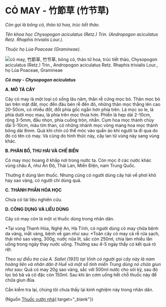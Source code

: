 # CỎ MAY - 竹節草 (竹节草)

*Còn gọi là bông cỏ, thảo tử hoa, trúc tiết thảo.*

*Tên khoa học Chysopogon aciculatus (Retz.) Trin. (Andropogon aciculatus Retz. Rhaphis trivialis Lour.).*

*Thuộc họ Lúa Poaceae (Gramineae).*

![cỏ may, 竹節草, 竹节草, bông cỏ, thảo tử hoa, trúc tiết thảo, Chysopogon aciculatus \(Retz.\) Trin., Andropogon aciculatus Retz. Rhaphis trivialis Lour., họ Lúa Poaceae, Gramineae](/imgs/caythuoc/dtl/co-may.jpg)

***Cỏ may - Chysopogon aciculatus***

**A. MÔ TẢ CÂY**

Cây cỏ may là một loại cỏ sống lâu năm, thân rễ cứng mọc bò. Thân mọc bò lan trên mặt đất, mọc đến đâu bén rễ đến đó, những thân mọc thẳng lên cao 20-50cm, có nhiều đốt, đốt phía gốc ngắn hơn phía trên. Lá mọc so le, lá phía dưới mọc mau, lá phía trên mọc thưa hơn. Phiến lá hẹp dài 2-10cm, rộng 3-5mm, đầu nhọn, phía cuống tròn, nhẵn. Cụm hoa mọc thành chùy dài 5-10cm, màu tím than, có những nhánh mọc vòng mang hoa mọc thành bông dài 8mm. Quả khi chín có thể móc vào quần áo khi người ta đi qua do đó có tên cỏ may. Và cũng do hình thức này, cây lan từ vùng này sang vùng khác.

**B. PHÂN BỐ, THU HÁI VÀ CHẾ BIẾN**

Cỏ may mọc hoang ở khắp nơi trong nước ta. Còn mọc ở các nước khác vùng châu Á, như Ấn Độ, Thái Lan, Miến Điện, nam Trung Quốc.

Thường ít dùng làm thuốc. Nhưng cũng có người dùng cây hái về phơi khô hay sao vàng, có người chỉ dùng quả.

**C. THÀNH PHẦN HÓA HỌC**

Chưa có tài liệu nghiên cứu.

**D. CÔNG DỤNG VÀ LIỀU DÙNG**

Cây cỏ may còn là một vị thuốc dùng trong nhân dân.

*Tại vùng Thanh Hóa, Nghệ An, Hà Tĩnh, có người dùng cỏ may chữa bệnh da vàng, mắt vàng, bệnh về gan như sau: *Toàn cây cỏ may cả rễ rửa sạch, thái nhỏ sao vàng, 300g, nước nửa lít, sắc còn 250ml, chia làm nhiều lần uống trong ngày thay nước uống. Thường sau 4-5 ngày thấy có kết quả rõ rệt.

*Theo sự điều tra của A. Sallet (1931) tại Vinh có người gọi cây này là nam hoàng liên và nhân dân ở Huế và một số tỉnh miền Trung dùng nó chữa giun như sau:* Quả cỏ may 20g sao vàng, sắc với 500ml nước cho sôi kỹ, sau đó lọc bỏ bã và cô đặc còn 150ml. Sau khi ăn cơm uống hết chỗ thuốc này để chữa giun đũa.

Cần kiểm tra lại, chúng tôi chưa thấy lại kinh nghiệm này trong nhân dân.


(Nguồn [Thuốc vườn nhà](http://thuocvuonnha.com){:target="_blank"})
